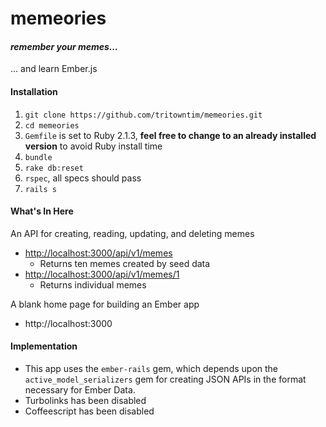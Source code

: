 # memeories
#### _remember your memes..._

... and learn Ember.js

#### Installation

1. `git clone https://github.com/tritowntim/memeories.git`
1. `cd memeories`
1. `Gemfile` is set to Ruby 2.1.3, **feel free to change to an already installed version** to avoid Ruby install time
1. `bundle`
1. `rake db:reset`
1. `rspec`, all specs should pass
1. `rails s`

#### What's In Here

An API for creating, reading, updating, and deleting memes
  - [http://localhost:3000/api/v1/memes](http://localhost:3000/api/v1/memes)
    - Returns ten memes created by seed data
  - [http://localhost:3000/api/v1/memes/1](http://localhost:3000/api/v1/memes/1)
    - Returns individual memes

A blank home page for building an Ember app
  - http://localhost:3000

#### Implementation

- This app uses the `ember-rails` gem, which depends upon the `active_model_serializers` gem for creating JSON APIs in the format necessary for Ember Data.
- Turbolinks has been disabled
- Coffeescript has been disabled
